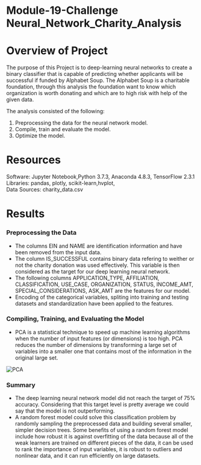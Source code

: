 # Module-19-Challenge Neural_Network_Charity_Analysis
# Overview of Project #
The purpose of this Project is to deep-learning neural networks to create a binary classifier that is capable of predicting whether applicants will be successful if funded by Alphabet Soup. The Alphabet Soup  is a charitable foundation, through this analysis the foundation want to know which organization is worth donating and which are to high risk with help of the given data.

The analysis consisted of the following:
1. Preprocessing the data for the neural network model.
2. Compile, train and evaluate the model.
3. Optimize the model.


# Resources #
Software: Jupyter Notebook,Python 3.7.3, Anaconda 4.8.3, TensorFlow 2.3.1<br>
Libraries: pandas, plotly, scikit-learn,hvplot,<br>
Data Sources: charity_data.csv

# Results #
### Preprocessing the Data ###
- The columns EIN and NAME are identification information and have been removed from the input data.
- The column IS_SUCCESSFUL contains binary data refering to weither or not the charity donation was used effectively. This variable is then considered as the target for our deep learning neural network.
- The following columns APPLICATION_TYPE, AFFILIATION, CLASSIFICATION, USE_CASE, ORGANIZATION, STATUS, INCOME_AMT, SPECIAL_CONSIDERATIONS, ASK_AMT are the features for our model.
- Encoding of the categorical variables, spliting into training and testing datasets and standardization have been applied to the features.

### Compiling, Training, and Evaluating the Model ###
- PCA is a statistical technique to speed up machine learning algorithms when the number of input features (or dimensions) is too high. PCA reduces the number of dimensions by transforming a large set of variables into a smaller one that contains most of the information in the original large set.<br>

![PCA](/Image/PCA.png)

### Summary ###
- The deep learning neural network model did not reach the target of 75% accuracy. Considering that this target level is pretty average we could say that the model is not outperforming.
- A random forest model could solve this classification problem by randomly sampling the preprocessed data and building several smaller, simpler decision trees. Some benefits of using a random forest model include how robust it is against overfitting of the data because all of the weak learners are trained on different pieces of the data, it can be used to rank the importance of input variables, it is robust to outliers and nonlinear data, and it can run efficiently on large datasets.
